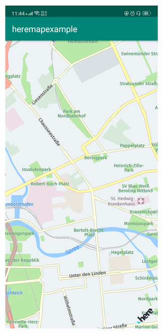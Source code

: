 ![ScreenShot](https://github.com/muskanrani/heremapexample/blob/master/Screenshot_2020-05-16-23-44-11-49.png)
